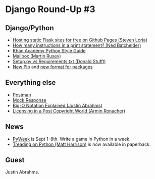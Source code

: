 # Django Round-Up #3

## Django/Python

* [Hosting static Flask sites for free on Github Pages (Steven Loria)](http://www.stevenloria.com/hosting-static-flask-sites-for-free-on-github-pages/)
* [How many instructions in a print statement? (Ned Batchelder)](http://nedbatchelder.com/blog/201307/how_many_instructions_in_a_print_statement.html)
* [Khan Academy Python Style Guide](https://sites.google.com/a/khanacademy.org/forge/for-developers/styleguide/python)
* [Mailbox (Martin Rusev)](https://github.com/martinrusev/mailbox)
* [Setup.py vs Requirements.txt (Donald Stufft)](https://caremad.io/blog/setup-vs-requirements/)
* [New Pip](http://www.pip-installer.org/en/latest/news.html) and [new format for packages](https://pypi.python.org/pypi/wheel)


## Everything else
* [Postman](http://www.getpostman.com/)
* [Mock Response](http://mock.isssues.com/)
* [Big-O Notation Explained (Justin Abrahms)](http://justin.abrah.ms/computer-science/big-o-notation-explained.html)
* [Licensing in a Post Copyright World (Armin Ronacher)](http://lucumr.pocoo.org/2013/7/23/licensing/)

## News
* [PyWeek](http://pyweek.org/) is Sept 1–8th. Write a game in Python in a week.
* [Treading on Python (Matt Harrison)](http://www.amazon.com/Treading-Python-Volume-Foundations/dp/1475266413/ref=sr_1_1_bnp_1_pap?ie=UTF8&qid=1374769087&sr=8-1&keywords=treading+on+python) is now available in paperback.


## Guest
Justin Abrahms.
